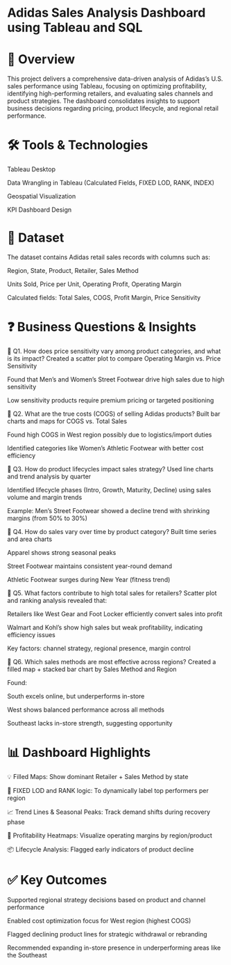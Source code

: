 
# Adidas Sales Analysis Dashboard using Tableau and SQL
# 📌 Overview
This project delivers a comprehensive data-driven analysis of Adidas’s U.S. sales performance using Tableau, focusing on optimizing profitability, identifying high-performing retailers, and evaluating sales channels and product strategies. The dashboard consolidates insights to support business decisions regarding pricing, product lifecycle, and regional retail performance.

# 🛠️ Tools & Technologies
Tableau Desktop

Data Wrangling in Tableau (Calculated Fields, FIXED LOD, RANK, INDEX)

Geospatial Visualization

KPI Dashboard Design

# 📂 Dataset
The dataset contains Adidas retail sales records with columns such as:

Region, State, Product, Retailer, Sales Method

Units Sold, Price per Unit, Operating Profit, Operating Margin

Calculated fields: Total Sales, COGS, Profit Margin, Price Sensitivity

# ❓ Business Questions & Insights
🔹 Q1. How does price sensitivity vary among product categories, and what is its impact?
Created a scatter plot to compare Operating Margin vs. Price Sensitivity

Found that Men’s and Women’s Street Footwear drive high sales due to high sensitivity

Low sensitivity products require premium pricing or targeted positioning

🔹 Q2. What are the true costs (COGS) of selling Adidas products?
Built bar charts and maps for COGS vs. Total Sales

Found high COGS in West region possibly due to logistics/import duties

Identified categories like Women’s Athletic Footwear with better cost efficiency

🔹 Q3. How do product lifecycles impact sales strategy?
Used line charts and trend analysis by quarter

Identified lifecycle phases (Intro, Growth, Maturity, Decline) using sales volume and margin trends

Example: Men’s Street Footwear showed a decline trend with shrinking margins (from 50% to 30%)

🔹 Q4. How do sales vary over time by product category?
Built time series and area charts

Apparel shows strong seasonal peaks

Street Footwear maintains consistent year-round demand

Athletic Footwear surges during New Year (fitness trend)

🔹 Q5. What factors contribute to high total sales for retailers?
Scatter plot and ranking analysis revealed that:

Retailers like West Gear and Foot Locker efficiently convert sales into profit

Walmart and Kohl’s show high sales but weak profitability, indicating efficiency issues

Key factors: channel strategy, regional presence, margin control

🔹 Q6. Which sales methods are most effective across regions?
Created a filled map + stacked bar chart by Sales Method and Region

Found:

South excels online, but underperforms in-store

West shows balanced performance across all methods

Southeast lacks in-store strength, suggesting opportunity

# 📊 Dashboard Highlights
💡 Filled Maps: Show dominant Retailer + Sales Method by state

🧠 FIXED LOD and RANK logic: To dynamically label top performers per region

📈 Trend Lines & Seasonal Peaks: Track demand shifts during recovery phase

📌 Profitability Heatmaps: Visualize operating margins by region/product

📦 Lifecycle Analysis: Flagged early indicators of product decline

# ✅ Key Outcomes
Supported regional strategy decisions based on product and channel performance

Enabled cost optimization focus for West region (highest COGS)

Flagged declining product lines for strategic withdrawal or rebranding

Recommended expanding in-store presence in underperforming areas like the Southeast


